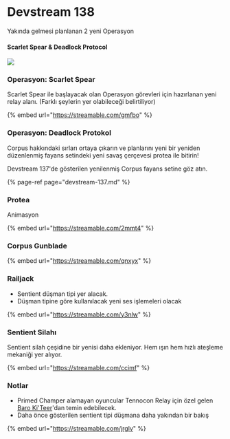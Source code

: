 # Devstream 138

Yakında gelmesi planlanan 2 yeni Operasyon

#### Scarlet Spear & Deadlock Protocol

![](https://n9e5v4d8.ssl.hwcdn.net/uploads/17b39e7ddf041b4c529e9dafdfbe13bc.jpg)

### **Operasyon:** Scarlet Spear

Scarlet Spear ile başlayacak olan Operasyon görevleri için hazırlanan yeni relay alanı. \(Farklı şeylerin yer olabileceği belirtiliyor\)

{% embed url="https://streamable.com/gmfbo" %}

### Operasyon: Deadlock Protokol

Corpus hakkındaki sırları ortaya çıkarın ve planlarını yeni bir yeniden düzenlenmiş fayans setindeki yeni savaş çerçevesi protea ile bitirin!

Devstream 137'de gösterilen yenilenmiş Corpus fayans setine göz atın.

{% page-ref page="devstream-137.md" %}

### Protea

Animasyon

{% embed url="https://streamable.com/2mmt4" %}

### Corpus G**unblade**

{% embed url="https://streamable.com/qnxyx" %}

### Railjack

* Sentient düşman tipi yer alacak.
* Düşman tipine göre kullanılacak yeni ses işlemeleri olacak

{% embed url="https://streamable.com/y3nlw" %}

### **Sentient Silahı**

Sentient silah çeşidine bir yenisi daha ekleniyor. Hem ışın hem hızlı ateşleme mekaniği yer alıyor.

{% embed url="https://streamable.com/ccimf" %}

### Notlar

* Primed Champer alamayan oyuncular Tennocon Relay için özel gelen [Baro Ki'Teer](https://warframe.fandom.com/wiki/Baro_Ki%27Teer)'dan temin edebilecek.
* Daha önce gösterilen sentient tipi düşmana daha yakından bir bakış

{% embed url="https://streamable.com/jrglv" %}


